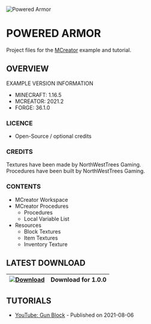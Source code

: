 ![Powered Armor](https://i.imgur.com/HM3PTXK.png)
# POWERED ARMOR
Project files for the [MCreator](https://mcreator.net/) example and tutorial.

## OVERVIEW
EXAMPLE VERSION INFORMATION

* MINECRAFT: 1.16.5
* MCREATOR: 2021.2
* FORGE: 36.1.0

### LICENCE
- Open-Source / optional credits

### CREDITS
Textures have been made by NorthWestTrees Gaming.    
Procedures have been built by NorthWestTrees Gaming.

### CONTENTS
* MCreator Workspace
* MCreator Procedures
    * Procedures
    * Local Variable List
* Resources
    * Block Textures
    * Item Textures
    * Inventory Texture

## LATEST DOWNLOAD
| [![Download](https://i.imgur.com/Xcxx2Gr.png)](https://github.com/MCreator-Examples/Powered-Armor/files/7393943/powered_armor_project_files.zip) | Download for 1.0.0 |
| --- | --- |

## TUTORIALS
* [YouTube: Gun Block](https://youtu.be/KPbeOc8smbk) - Published on 2021-08-06

